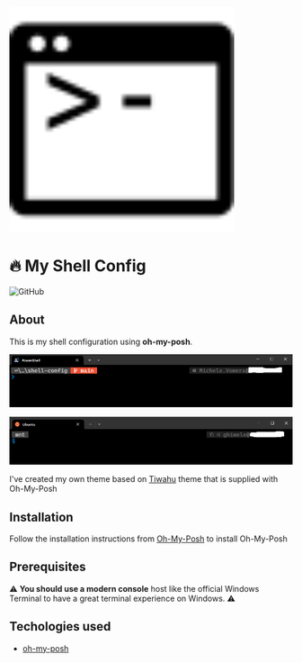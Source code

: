 <img width="400" src="./img/shell.svg" alt="shell configuration"/>

# 🔥 My Shell Config

![GitHub](https://img.shields.io/github/license/ghimele/shell-config?style=for-the-badge)

## About
This is my shell configuration using **oh-my-posh**.

![Screenshot](img/PowerShell.png)


![Screenshot](img/bash.png)

I've created my own theme based on [Tiwahu](https://ohmyposh.dev/docs/themes#tiwahu) theme that is supplied with Oh-My-Posh

## Installation
Follow the installation instructions from [Oh-My-Posh](https://github.com/JanDeDobbeleer/oh-my-posh) to install Oh-My-Posh

## Prerequisites

⚠ **You should use a modern console** host like the official Windows Terminal to have a great terminal experience on Windows. ⚠

## Techologies used

- [oh-my-posh](https://github.com/JanDeDobbeleer/oh-my-posh)